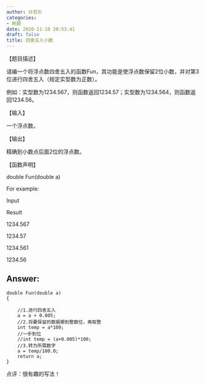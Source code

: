 ```yaml
---
author: 孙百乐
categories:
- 刷题
date: 2020-11-18 20:53:41
draft: false
title: 四舍五入小数
---
```


【题目描述】

请编一个将浮点数四舍五入的函数Fun，其功能是使浮点数保留2位小数，并对第3位进行四舍五入（规定实型数为正数）。

例如：实型数为1234.567，则函数返回1234.57；实型数为1234.564，则函数返回1234.56。

【输入】

一个浮点数。

【输出】

精确到小数点后面2位的浮点数。

【函数声明】

double Fun(double a)

For example:

Input

Result

1234.567

1234.57

1234.561

1234.56

## Answer:

```
double Fun(double a)
{
    
    //1.进行四舍五入
    a = a + 0.005;
    //2.将要保留的数据挪到整数位，再取整
    int temp = a*100;
    //一步到位
    //int temp = (a+0.005)*100;
    //3.转为所需数字
    a = temp/100.0;
    return a;
}
```

点评：很有趣的写法！